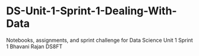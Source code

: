 # DS-Unit-1-Sprint-1-Dealing-With-Data
Notebooks, assignments, and sprint challenge for Data Science Unit 1 Sprint 1
Bhavani Rajan DS8FT
 
